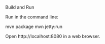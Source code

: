Build and Run

Run in the command line:

mvn package
mvn jetty:run

Open http://localhost:8080 in a web browser.
